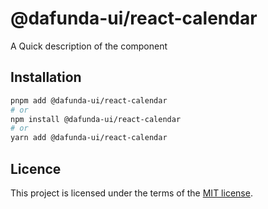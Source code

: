 # @dafunda-ui/react-calendar

A Quick description of the component

## Installation

```sh
pnpm add @dafunda-ui/react-calendar
# or
npm install @dafunda-ui/react-calendar
# or
yarn add @dafunda-ui/react-calendar
```

## Licence

This project is licensed under the terms of the
[MIT license](https://github.com/dafundacom/dafunda-ui/blob/master/LICENSE).
